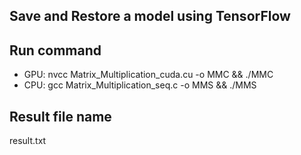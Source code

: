 ## Save and Restore a model using TensorFlow

## Run command
- GPU: nvcc Matrix_Multiplication_cuda.cu -o MMC && ./MMC
- CPU: gcc Matrix_Multiplication_seq.c -o MMS && ./MMS

## Result file name
result.txt